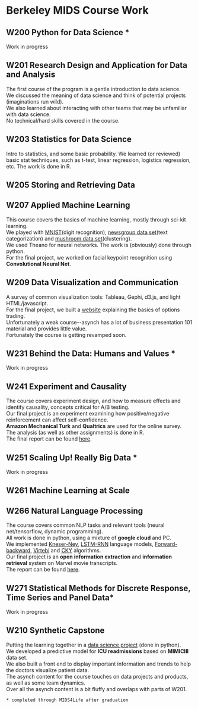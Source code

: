 # Berkeley MIDS Course Work

## W200 Python for Data Science *
Work in progress

## W201 Research Design and Application for Data and Analysis
The first course of the program is a gentle introduction to data science.  
We discussed the meaning of data science and think of potential projects (imaginations run wild).  
We also learned about interacting with other teams that may be unfamiliar with data science.  
No technical/hard skills covered in the course.  

## W203 Statistics for Data Science
Intro to statistics, and some basic probability.
We learned (or reviewed) basic stat techniques, such as t-test, linear regression, logistics regression, etc.
The work is done in R. 

## W205 Storing and Retrieving Data


## W207 Applied Machine Learning
This course covers the basics of machine learning, mostly through sci-kit learning.  
We played with [MNIST](https://github.com/jimscchen/MIDSPrivate/blob/master/W207/jim_chen_p1.ipynb)(digit recognition), 
[newsgroup data set](https://github.com/jimscchen/MIDSPrivate/blob/master/W207/jim_chen_p2.ipynb)(text categorization) and 
[mushroom data set](https://github.com/jimscchen/MIDSPrivate/blob/master/W207/jim_chen_p3.ipynb)(clustering).  
We used Theano for neural networks. The work is (obviously) done through python.  
For the final project, we worked on facial keypoint recognition using **Convolutional Neural Net**.

## W209 Data Visualization and Communication
A survey of common visualization tools: Tableau, Gephi, d3.js, and light HTML/javascript.  
For the final project, we built a [website](https://jimscchen.github.io/W209/app/) explaining the basics of options trading.  
Unfortunately a weak course--asynch has a lot of business presentation 101 material and provides little value.  
Fortunately the course is getting revamped soon.

## W231 Behind the Data: Humans and Values *
Work in progress

## W241 Experiment and Causality
The course covers experiment design, and how to measure effects and identify causality, concepts critical for A/B testing.  
Our final project is an experiment examining how positive/negative reinforcement can affect self-confidence.  
**Amazon Mechanical Turk** and **Qualtrics** are used for the online survey.  
The analysis (as well as other assignments) is done in R.  
The final report can be found [here](https://github.com/jimscchen/MIDS/blob/master/W241/W241FinalReport.pdf).

## W251 Scaling Up! Really Big Data *
Work in progress

## W261 Machine Learning at Scale


## W266 Natural Language Processing
The course covers common NLP tasks and relevant tools (neural net/tensorflow, dynamic programming).  
All work is done in python, using a mixture of **google cloud** and PC.  
We implemented [Kneser-Ney](https://github.com/jimscchen/MIDSPrivate/blob/master/W266/a2/part1/part1_ngram.ipynb), 
[LSTM-RNN](https://github.com/jimscchen/MIDSPrivate/blob/master/W266/a3/rnnlm-workbook.ipynb) language models, 
[Forward-backward](https://github.com/jimscchen/MIDSPrivate/blob/master/W266/a5/part1/Part-of-Speech.ipynb), 
[Virtebi](https://github.com/jimscchen/MIDSPrivate/blob/master/W266/a5/part1/Part-of-Speech.ipynb) and 
[CKY](https://github.com/jimscchen/MIDSPrivate/blob/master/W266/a5/part2/CKY.ipynb) 
algorithms.  
Our final project is an **open information extraction** and **information retrieval** system on Marvel movie transcripts.  
The report can be found [here](https://github.com/jimscchen/MIDS/blob/master/W266/w266_final_project_report_jim-rohan-winston.pdf).


## W271 Statistical Methods for Discrete Response, Time Series and Panel Data*
Work in progress

## W210 Synthetic Capstone
Putting the learning together in a [data science project](http://groups.ischool.berkeley.edu/intensive_capstone_unit/) (done in python).  
We developed a predictive model for **ICU readmissions** based on **MIMICIII** data set.  
We also built a front end to display important information and trends to help the doctors visualize patient data.  
The asynch content for the course touches on data projects and products, as well as some team dynamics.  
Over all the asynch content is a bit fluffy and overlaps with parts of W201.  
  
  
  
`* completed through MIDS4Life after graduation`
